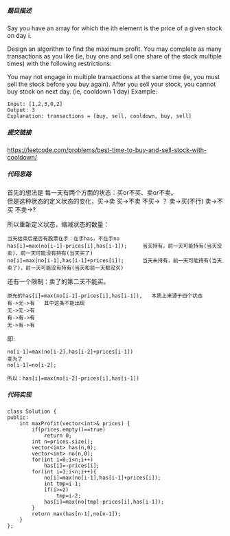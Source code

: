##### 题目描述
Say you have an array for which the ith element is the price of a given stock on day i.

Design an algorithm to find the maximum profit. You may complete as many transactions as you like (ie, buy one and sell one share of the stock multiple times) with the following restrictions:

You may not engage in multiple transactions at the same time (ie, you must sell the stock before you buy again).
After you sell your stock, you cannot buy stock on next day. (ie, cooldown 1 day)
Example:
```
Input: [1,2,3,0,2]
Output: 3 
Explanation: transactions = [buy, sell, cooldown, buy, sell]
```

##### 提交链接
https://leetcode.com/problems/best-time-to-buy-and-sell-stock-with-cooldown/



##### 代码思路

首先的想法是 每一天有两个方面的状态：买or不买、卖or不卖。  
但是这种状态的定义状态的变化，买->卖   买->不卖    不买-> ？  卖->买(不行)  卖->不买   不卖->?  

所以重新定义状态，缩减状态的数量：  

```
当天结束后是否有股票在手：在手has，不在手no  
has[i]=max(no[i-1]-prices[i],has[i-1]);     当天持有，前一天可能持有(当天没卖)，前一天可能没有持有(当天买了)  
no[i]=max(no[i-1],has[i-1]+prices[i]);      当天未持有，前一天可能持有(当天卖了)，前一天可能没有持有(当天和前一天都没买)  
```

还有一个限制：卖了的第二天不能买。  
```
原先的has[i]=max(no[i-1]-prices[i],has[i-1]),   本质上来源于四个状态 
有->无->有   其中这条不能出现  
无->无->有  
有->有->有  
无->有->有  
```
即:
```
no[i-1]=max(no[i-2],has[i-2]+prices[i-1])
变为了
no[i-1]=no[i-2];  

所以：has[i]=max(no[i-2]-prices[i],has[i-1])  
```




##### 代码实现

```
class Solution {
public:
    int maxProfit(vector<int>& prices) {
        if(prices.empty()==true)
            return 0;
        int n=prices.size();
        vector<int> has(n,0);
        vector<int> no(n,0);
        for(int i=0;i<n;i++)
            has[i]=-prices[i];
        for(int i=1;i<n;i++){
            no[i]=max(no[i-1],has[i-1]+prices[i]);
            int tmp=i-1;
            if(i>=2)
                tmp=i-2;
            has[i]=max(no[tmp]-prices[i],has[i-1]);
        }
        return max(has[n-1],no[n-1]); 
    }
};


```
